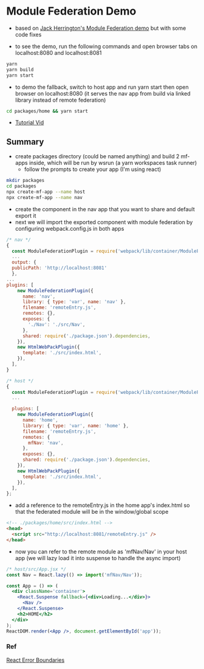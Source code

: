 # Module Federation Demo

- based on <a href='https://www.youtube.com/watch?v=K-yQB9YGmgE' >Jack Herrington's Module Federation demo</a> but with some code fixes

- to see the demo, run the following commands and open browser tabs on localhost:8080 and localhost:8081

```bash
yarn
yarn build
yarn start
```

- to demo the fallback, switch to host app and run yarn start then open browser on localhost:8080 (it serves the nav app from build via linked library instead of remote federation)

```bash
cd packages/home && yarn start
```

- <a href='#'>Tutorial Vid</a>

## Summary

- create packages directory (could be named anything) and build 2 mf-apps inside, which will be run by wsrun (a yarn workspaces task runner)
  - follow the prompts to create your app (I'm using react)

```bash
mkdir packages
cd packages
npx create-mf-app --name host
npx create-mf-app --name nav
```

- create the component in the nav app that you want to share and default export it
- next we will import the exported component with module federation by configuring webpack.config.js in both apps

```js
/* nav */
{
  const ModuleFederationPlugin = require('webpack/lib/container/ModuleFederationPlugin');
  ...
  output: {
  publicPath: 'http://localhost:8081'
  },
...
plugins: [
    new ModuleFederationPlugin({
      name: 'nav',
      library: { type: 'var', name: 'nav' },
      filename: 'remoteEntry.js',
      remotes: {},
      exposes: {
        './Nav': './src/Nav',
      },
      shared: require('./package.json').dependencies,
    }),
    new HtmlWebPackPlugin({
      template: './src/index.html',
    }),
  ],
}

/* host */
{
  const ModuleFederationPlugin = require('webpack/lib/container/ModuleFederationPlugin');
  ...

  plugins: [
    new ModuleFederationPlugin({
      name: 'home',
      library: { type: 'var', name: 'home' },
      filename: 'remoteEntry.js',
      remotes: {
        mfNav: 'nav',
      },
      exposes: {},
      shared: require('./package.json').dependencies,
    }),
    new HtmlWebPackPlugin({
      template: './src/index.html',
    }),
  ],
};
```

- add a reference to the remoteEntry.js in the home app's index.html so that the federated module will be in the window/global scope

```html
<!-- ./packages/home/src/index.html -->
<head>
  <script src="http://localhost:8081/remoteEntry.js" />
</head>
```

- now you can refer to the remote module as 'mfNav/Nav' in your host app (we will lazy load it into suspense to handle the async import)

```jsx
/* host/src/App.jsx */
const Nav = React.lazy(() => import('mfNav/Nav'));

const App = () => (
  <div className='container'>
    <React.Suspense fallback={<div>Loading...</div>}>
      <Nav />
    </React.Suspense>
    <h2>HOME</h2>
  </div>
);
ReactDOM.render(<App />, document.getElementById('app'));
```

### Ref

<a href='https://reactjs.org/docs/error-boundaries.html'>React Error Boundaries</a>
